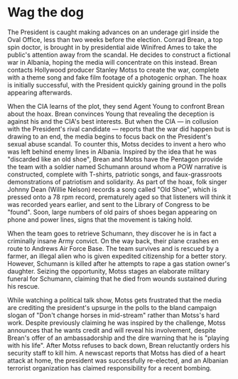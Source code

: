 # Wag the dog

The President is caught making advances on an underage girl inside the Oval Office, less than two weeks before the election. Conrad Brean, a top spin doctor, is brought in by presidential aide Winifred Ames to take the public's attention away from the scandal. He decides to construct a fictional war in Albania, hoping the media will concentrate on this instead. Brean contacts Hollywood producer Stanley Motss to create the war, complete with a theme song and fake film footage of a photogenic orphan. The hoax is initially successful, with the President quickly gaining ground in the polls appearing afterwards.

When the CIA learns of the plot, they send Agent Young to confront Brean about the hoax. Brean convinces Young that revealing the deception is against his and the CIA's best interests. But when the CIA — in collusion with the President's rival candidate — reports that the war did happen but is drawing to an end, the media begins to focus back on the President's sexual abuse scandal. To counter this, Motss decides to invent a hero who was left behind enemy lines in Albania. Inspired by the idea that he was "discarded like an old shoe", Brean and Motss have the Pentagon provide the team with a soldier named Schumann around whom a POW narrative is constructed, complete with T-shirts, patriotic songs, and faux-grassroots demonstrations of patriotism and solidarity. As part of the hoax, folk singer Johnny Dean (Willie Nelson) records a song called "Old Shoe", which is pressed onto a 78 rpm record, prematurely aged so that listeners will think it was recorded years earlier, and sent to the Library of Congress to be "found". Soon, large numbers of old pairs of shoes began appearing on phone and power lines, signs that the movement is taking hold.

When the team goes to retrieve Schumann, they discover he is in fact a criminally insane Army convict. On the way back, their plane crashes en route to Andrews Air Force Base. The team survives and is rescued by a farmer, an illegal alien who is given expedited citizenship for a better story. However, Schumann is killed after he attempts to rape a gas station owner's daughter. Seizing the opportunity, Motss stages an elaborate military funeral for Schumann, claiming that he died from wounds sustained during his rescue.

While watching a political talk show, Motss gets frustrated that the media are crediting the president's upsurge in the polls to the bland campaign slogan of "Don't change horses in mid-stream" rather than Motss's hard work. Despite previously claiming he was inspired by the challenge, Motss announces that he wants credit and will reveal his involvement, despite Brean's offer of an ambassadorship and the dire warning that he is "playing with his life". After Motss refuses to back down, Brean reluctantly orders his security staff to kill him. A newscast reports that Motss has died of a heart attack at home, the president was successfully re-elected, and an Albanian terrorist organization has claimed responsibility for a recent bombing.

